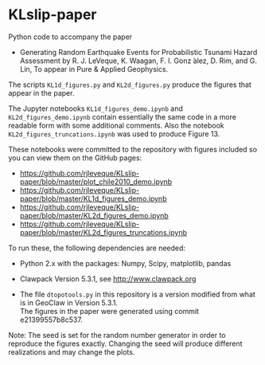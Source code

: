 # KLslip-paper

Python code to accompany the paper

- Generating Random Earthquake Events for Probabilistic Tsunami Hazard Assessment
  by R. J. LeVeque, K. Waagan, F. I. Gonz ́alez, D. Rim, and G. Lin,
  To appear in Pure & Applied Geophysics.

The scripts `KL1d_figures.py` and `KL2d_figures.py` produce the figures that
appear in the paper. 

The Jupyter notebooks `KL1d_figures_demo.ipynb` and `KL2d_figures_demo.ipynb`
contain essentially the same code in a more readable form 
with some additional comments.  Also the notebook
`KL2d_figures_truncations.ipynb` was used to produce Figure 13.

These notebooks were committed to the repository with
figures included so you can view them on the GitHub pages:

- https://github.com/rjleveque/KLslip-paper/blob/master/plot_chile2010_demo.ipynb
- https://github.com/rjleveque/KLslip-paper/blob/master/KL1d_figures_demo.ipynb
- https://github.com/rjleveque/KLslip-paper/blob/master/KL2d_figures_demo.ipynb
- https://github.com/rjleveque/KLslip-paper/blob/master/KL2d_figures_truncations.ipynb 



To run these, the following dependencies are needed:

- Python 2.x with the packages:
  Numpy, Scipy, matplotlib, pandas

- Clawpack Version 5.3.1, see http://www.clawpack.org

- The file `dtopotools.py` in this repository is a version modified from
  what is in GeoClaw in Version 5.3.1.  
  The figures in the paper were generated using commit e21399557b8c537.

Note: The seed is set for the random number generator in order to reproduce
the figures exactly.  Changing the seed will produce different realizations
and may change the plots.

